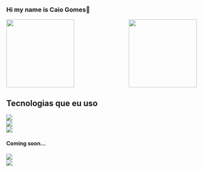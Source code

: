 
### Hi my name is Caio Gomes🤙

<div>
     <img  height="180em" src="https://github-readme-stats.vercel.app/api?username=Caio-Gomes2007&show_icons=true&theme=dracula&include_all_commits=true&count_private=true"/>
  <img align="right" height="180em" src="https://github-readme-stats.vercel.app/api/top-langs/?username=Caio-Gomes2007&layout=compact&langs_count=16&theme=dracula"/>
</div>

## Tecnologias que eu uso
<div style='diapls:inline_block'>
    <img src="https://img.shields.io/badge/JavaScript-F7DF1E?style=for-the-badge&logo=javascript&logoColor=black"/>
 <div>
   <div style='diapls:inline_block'>
    <img src="https://img.shields.io/badge/HTML5-E34F26?style=for-the-badge&logo=html5&logoColor=white"/>
 <div>
<div style='diapls:inline_block'>
    <img src="https://img.shields.io/badge/CSS3-1572B6?style=for-the-badge&logo=css3&logoColor=white"/>
 <div>
   
<h4>Coming soon...<h4/>
   
   <div style='diapls:inline_block'>
    <img src="https://img.shields.io/badge/PHP-777BB4?style=for-the-badge&logo=php&logoColor=white"/>
 <div>
     
   <div style='diapls:inline_block'>
    <img src="https://img.shields.io/badge/MySQL-00000F?style=for-the-badge&logo=mysql&logoColor=white"/>
 <div>


